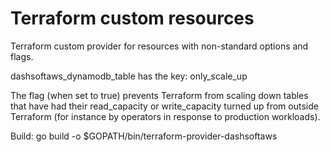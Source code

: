 # Terraform custom resources

Terraform custom provider for resources with non-standard options and flags.

dashsoftaws_dynamodb_table has the key: only_scale_up

The flag (when set to true) prevents Terraform from scaling down tables that have had their read_capacity or
write_capacity turned up from outside Terraform (for instance by operators in response to production workloads).

Build: go build -o $GOPATH/bin/terraform-provider-dashsoftaws